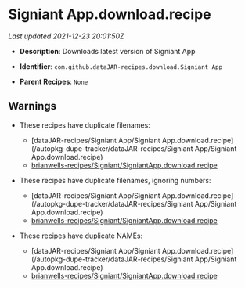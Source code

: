 # Signiant App.download.recipe

_Last updated 2021-12-23 20:01:50Z_

- **Description**: Downloads latest version of Signiant App

- **Identifier**: `com.github.dataJAR-recipes.download.Signiant App`

- **Parent Recipes**: `None`


## Warnings

- These recipes have duplicate filenames:
    - [dataJAR-recipes/Signiant App/Signiant App.download.recipe](/autopkg-dupe-tracker/dataJAR-recipes/Signiant App/Signiant App.download.recipe)
    - [brianwells-recipes/Signiant/SigniantApp.download.recipe](/autopkg-dupe-tracker/brianwells-recipes/Signiant/SigniantApp.download.recipe)

- These recipes have duplicate filenames, ignoring numbers:
    - [dataJAR-recipes/Signiant App/Signiant App.download.recipe](/autopkg-dupe-tracker/dataJAR-recipes/Signiant App/Signiant App.download.recipe)
    - [brianwells-recipes/Signiant/SigniantApp.download.recipe](/autopkg-dupe-tracker/brianwells-recipes/Signiant/SigniantApp.download.recipe)

- These recipes have duplicate NAMEs:
    - [dataJAR-recipes/Signiant App/Signiant App.download.recipe](/autopkg-dupe-tracker/dataJAR-recipes/Signiant App/Signiant App.download.recipe)
    - [brianwells-recipes/Signiant/SigniantApp.download.recipe](/autopkg-dupe-tracker/brianwells-recipes/Signiant/SigniantApp.download.recipe)